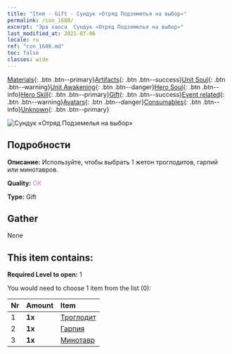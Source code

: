 ```yaml
---
title: "Item - Gift - Сундук «Отряд Подземелья на выбор»"
permalink: /con_1688/
excerpt: "Эра хаоса  Сундук «Отряд Подземелья на выбор»"
last_modified_at: 2021-07-06
locale: ru
ref: "con_1688.md"
toc: false
classes: wide
---
```

 [Materials](/ItemsRU/){: .btn .btn--primary}[Artifacts](/ItemsRU/Artifacts/){: .btn .btn--success}[Unit Soul](/ItemsRU/UnitSoul/){: .btn .btn--warning}[Unit Awakening](/ItemsRU/UnitAwakening/){: .btn .btn--danger}[Hero Soul](/ItemsRU/HeroSoul/){: .btn .btn--info}[Hero Skill](/ItemsRU/HeroSkill/){: .btn .btn--primary}[Gift](/ItemsRU/Gift/){: .btn .btn--success}[Event related](/ItemsRU/Events/){: .btn .btn--warning}[Avatars](/ItemsRU/Avatars/){: .btn .btn--danger}[Consumables](/ItemsRU/Consumables/){: .btn .btn--info}[Unknown](/ItemsRU/Unknown/){: .btn .btn--primary}

 ![Сундук «Отряд Подземелья на выбор»](/images/t/i_907304.png)

## Подробности
 **Описание:** Используйте, чтобы выбрать 1 жетон троглодитов, гарпий или минотавров.

 **Quality:** <span style="color: #DA70D6">OK</span>

 **Type:** Gift

## Gather

  None

## This item contains:

 **Required Level to open:** 1

 You would need to choose 1 item from the list (0):

  | Nr | Amount |     Item    |
  |:---|:-------|:------------|
  | 1 |  **1x** | [Троглодит](/ItemsRU/unt_244/) |  | 
  | 2 |  **1x** | [Гарпия](/ItemsRU/unt_245/) |  | 
  | 3 |  **1x** | [Минотавр](/ItemsRU/unt_248/) |  | 
